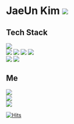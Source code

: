 JaeUn Kim <img src="https://img.shields.io/github/followers/jaeeeun93?style=social">
=========

Tech Stack
----------
<img src="https://img.shields.io/badge/Git-f05032?style=flat-square&logo=Git&logoColor=white"/></a><br>
<img src="https://img.shields.io/badge/HTML5-e34f26?style=flat-square&logo=HTML5&logoColor=white"/></a>
<img src="https://img.shields.io/badge/CSS3-1572b6?style=flat-square&logo=CSS3&logoColor=white"/></a>
<img src="https://img.shields.io/badge/Spring-6db33f?style=flat-square&logo=Spring&logoColor=white"/></a>
<img src="https://img.shields.io/badge/JavaScript-f7df1e?style=flat-square&logo=JavaScript&logoColor=white"/></a><br>
<img src="https://img.shields.io/badge/Java-007396?style=flat-square&logo=Java&logoColor=white"/></a>
<img src="https://img.shields.io/badge/MySQL-4479a1?style=flat-square&logo=MySQL&logoColor=white"/></a><br>

Me
--
<img src="https://img.shields.io/badge/velog-20c997?style=flat-square&logo=vimeo&logoColor=white"/><a href="https://velog.io/@jaeeeun93"></a><br>
<img src="https://img.shields.io/badge/kakao-ffcd00?style=flat-square&logo=kakao&logoColor=white"/></a><br>
<img src="https://img.shields.io/badge/Gmail-ea4335?style=flat-square&logo=Gmail&logoColor=white"/></a><br>

[![Hits](https://hits.seeyoufarm.com/api/count/incr/badge.svg?url=https%3A%2F%2Fgithub.com%2Fjaeeeun93%2Fhit-counter&count_bg=%23047BFE&title_bg=%23555555&icon=&icon_color=%23E7E7E7&title=hits&edge_flat=false)](https://hits.seeyoufarm.com)
